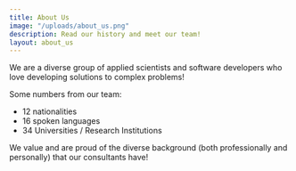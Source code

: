 ```yaml
---
title: About Us
image: "/uploads/about_us.png"
description: Read our history and meet our team!
layout: about_us
---
```


We are a diverse group of applied scientists and software developers who love developing solutions to complex problems!

Some numbers from our team:

- 12 nationalities
- 16 spoken languages
- 34 Universities / Research Institutions

We value and are proud of the diverse background (both professionally and personally) that our consultants have!
